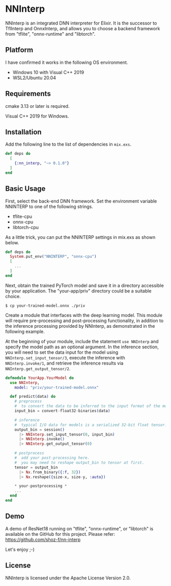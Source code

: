 # NNInterp
NNInterp is an integrated DNN interpreter for Elixir.
It is the successor to TflInterp and OnnxInterp, and allows you to choose a backend framework from "tflite",
"onnx-runtime" and "libtorch".

## Platform
I have confirmed it works in the following OS environment.

- Windows 10 with Visual C++ 2019
- WSL2/Ubuntu 20.04

## Requirements
cmake 3.13 or later is required.

Visual C++ 2019 for Windows.

## Installation
Add the following line to the list of dependencies in `mix.exs`.

```elixir
def deps do
  [
    {:nn_interp, "~> 0.1.0"}
  ]
end
```

## Basic Usage
First, select the back-end DNN framework. Set the environment variable NNINTERP to one of the following strings.

- tflite-cpu
- onnx-cpu
- libtorch-cpu

As a little trick, you can put the NNINTERP settings in mix.exs as shown below.

```elixir
def deps do
  System.put_env("NNINTERP", "onnx-cpu")
  [
    ...
  ]
end
```

Next, obtain the trained PyTorch model and save it in a directory accessible by your application. The "your-app/priv" 
directory could be a suitable choice.

```
$ cp your-trained-model.onnx ./priv
```

Create a module that interfaces with the deep learning model. This module will require pre-processing and 
post-processing functionality, in addition to the inference processing provided by NNInterp, as demonstrated in the 
following example.

At the beginning of your module, include the statement `use NNInterp` and specify the model path as an optional 
argument. In the inference section, you will need to set the data input for the model using  
`NNInterp.set_input_tensor/3`, execute the inference with `NNInterp.invoke/1`,  and retrieve the inference results via 
`NNInterp.get_output_tensor/2`.


```elixr:your_model.ex
defmodule YourApp.YourModel do
  use NNInterp,
    model: "priv/your-trained-model.onnx"

  def predict(data) do
    # preprocess
    #  to convert the data to be inferred to the input format of the model.
    input_bin = convert-float32-binaries(data)

    # inference
    #  typical I/O data for models is a serialized 32-bit float tensor.
    output_bin = session()
      |> NNInterp.set_input_tensor(0, input_bin)
      |> NNInterp.invoke()
      |> NNInterp.get_output_tensor(0)

    # postprocess
    #  add your post-processing here.
    #  you may need to reshape output_bin to tensor at first.
    tensor = output_bin
      |> Nx.from_binary({:f, 32})
      |> Nx.reshape({size-x, size-y, :auto})

    * your-postprocessing *
    ...
  end
end
```

## Demo
A demo of ResNet18 running on "tflite", "onnx-runtime", or "libtorch" is available on the GitHub for this project. 
Please refer: https://github.com/shoz-f/nn-interp

Let's enjoy ;-)

## License
NNInterp is licensed under the Apache License Version 2.0.
